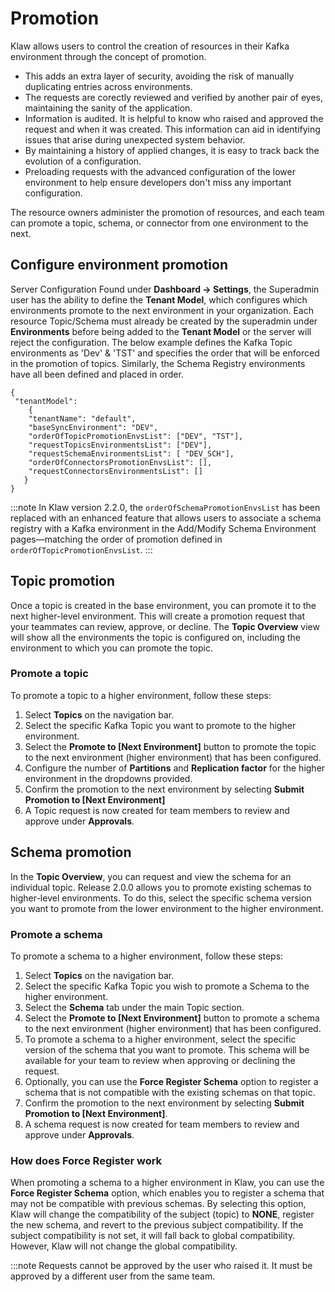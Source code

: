 # Promotion

Klaw allows users to control the creation of resources in their Kafka
environment through the concept of promotion.

- This adds an extra layer of security, avoiding the risk of manually duplicating entries across environments.
- The requests are corectly reviewed and verified by another pair of eyes, maintaining the sanity of the application.
- Information is audited. It is helpful to know who raised and approved the request and when it was created. This information can aid in identifying issues that arise during unexpected system behavior.
- By maintaining a history of applied changes, it is easy to track back the evolution of a configuration.
- Preloading requests with the advanced configuration of the lower environment to help ensure developers don't miss any important configuration.

The resource owners administer the promotion of resources, and each team can
promote a topic, schema, or connector from one environment to the next.

## Configure environment promotion

Server Configuration Found under **Dashboard -\> Settings**, the
Superadmin user has the ability to define the **Tenant Model**, which
configures which environments promote to the next environment in your
organization. Each resource Topic/Schema must already be created by the
superadmin under **Environments** before being added to the **Tenant
Model** or the server will reject the configuration. The below example
defines the Kafka Topic environments as 'Dev' & 'TST' and specifies
the order that will be enforced in the promotion of topics. Similarly,
the Schema Registry environments have all been defined and placed in
order.

```
{
 "tenantModel":
    {
    "tenantName": "default",
    "baseSyncEnvironment": "DEV",
    "orderOfTopicPromotionEnvsList": ["DEV", "TST"],
    "requestTopicsEnvironmentsList": ["DEV"],
    "requestSchemaEnvironmentsList": [ "DEV_SCH"],
    "orderOfConnectorsPromotionEnvsList": [],
    "requestConnectorsEnvironmentsList": []
   }
}
```

:::note
In Klaw version 2.2.0, the `orderOfSchemaPromotionEnvsList` has been replaced with an enhanced feature that allows users to associate a schema registry with a Kafka environment in the Add/Modify Schema Environment pages—matching the order of promotion defined in `orderOfTopicPromotionEnvsList`.
:::

## Topic promotion

Once a topic is created in the base environment, you can promote it to the next higher-level environment. This will create a promotion request that your teammates can review, approve, or decline. The **Topic Overview** view will show all the environments the topic is configured on, including the environment to which you can promote the topic.

### Promote a topic

To promote a topic to a higher environment, follow these steps:

1. Select **Topics** on the navigation bar.
2. Select the specific Kafka Topic you want to promote to the higher environment.
3. Select the **Promote to \[Next Environment\]** button to promote the topic to the next environment (higher environment) that has been configured.
4. Configure the number of **Partitions** and **Replication factor** for the higher environment in the dropdowns provided.
5. Confirm the promotion to the next environment by selecting **Submit Promotion to \[Next Environment\]**
6. A Topic request is now created for team members to review and approve under **Approvals**.

## Schema promotion

In the **Topic Overview**, you can request and view the schema for an individual topic. Release 2.0.0 allows you to promote existing schemas to higher-level environments. To do this, select the specific schema version you want to promote from the lower environment to the higher environment.

### Promote a schema

To promote a schema to a higher environment, follow these steps:

1. Select **Topics** on the navigation bar.
2. Select the specific Kafka Topic you wish to promote a Schema to the higher environment.
3. Select the **Schema** tab under the main Topic section.
4. Select the **Promote to \[Next Environment\]** button to promote a schema to the next environment (higher environment) that has been configured.
5. To promote a schema to a higher environment, select the specific version of the schema that you want to promote. This schema will be available for your team to review when approving or declining the request.
6. Optionally, you can use the **Force Register Schema** option to register a schema that is not compatible with the existing schemas on that topic.
7. Confirm the promotion to the next environment by selecting **Submit Promotion to \[Next Environment\]**.
8. A schema request is now created for team members to review and approve under **Approvals**.

### How does Force Register work

When promoting a schema to a higher environment in Klaw, you can use the **Force Register Schema** option, which enables you to register a schema that may not be compatible with previous schemas. By selecting this option, Klaw will change the compatibility of the subject (topic) to **NONE**, register the new schema, and revert to the previous subject compatibility. If the subject compatibility is not set, it will fall back to global compatibility. However, Klaw will not change the global compatibility.

:::note
Requests cannot be approved by the user who raised it. It must be approved by a different user from the same team.
